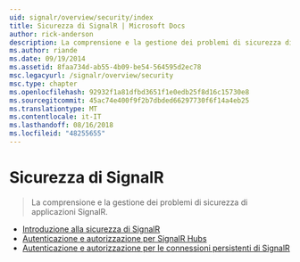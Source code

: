 ```yaml
---
uid: signalr/overview/security/index
title: Sicurezza di SignalR | Microsoft Docs
author: rick-anderson
description: La comprensione e la gestione dei problemi di sicurezza di applicazioni SignalR.
ms.author: riande
ms.date: 09/19/2014
ms.assetid: 8faa734d-ab55-4b09-be54-564595d2ec78
msc.legacyurl: /signalr/overview/security
msc.type: chapter
ms.openlocfilehash: 92932f1a81dfbd3651f1e0edb25f8d16c15730e8
ms.sourcegitcommit: 45ac74e400f9f2b7dbded66297730f6f14a4eb25
ms.translationtype: MT
ms.contentlocale: it-IT
ms.lasthandoff: 08/16/2018
ms.locfileid: "48255655"
---
```

<a name="signalr-security"></a>Sicurezza di SignalR
====================
> La comprensione e la gestione dei problemi di sicurezza di applicazioni SignalR.


- [Introduzione alla sicurezza di SignalR](introduction-to-security.md)
- [Autenticazione e autorizzazione per SignalR Hubs](hub-authorization.md)
- [Autenticazione e autorizzazione per le connessioni persistenti di SignalR](persistent-connection-authorization.md)
